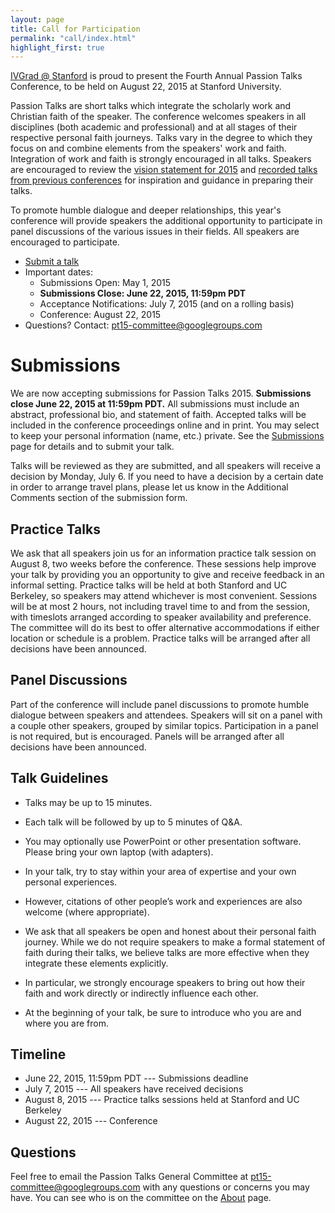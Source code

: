 ```yaml
---
layout: page
title: Call for Participation
permalink: "call/index.html"
highlight_first: true
---
```


<a href="http://ivgrad.stanford.edu/">IVGrad @ Stanford</a> is proud
to present the Fourth Annual Passion Talks Conference, to be held on
August 22, 2015 at Stanford University.

Passion Talks are short talks which integrate the scholarly work and
Christian faith of the speaker. The conference welcomes speakers in
all disciplines (both academic and professional) and at all stages of
their respective personal faith journeys. Talks vary in the degree to
which they focus on and combine elements from the speakers' work and
faith. Integration of work and faith is strongly encouraged in all
talks. Speakers are encouraged to review the
<a href="{{ site.baseurl }}/vision">vision statement for 2015</a> and
<a href="{{ site.baseurl }}/previous">recorded talks from previous
conferences</a> for inspiration and guidance in preparing their talks.

To promote humble dialogue and deeper relationships, this year's
conference will provide speakers the additional opportunity to
participate in panel discussions of the various issues in their
fields. All speakers are encouraged to participate.

  * <a href="{{ site.baseurl }}/submit">Submit a talk</a>
  * Important dates:
      * Submissions Open: May 1, 2015
      * **Submissions Close: June 22, 2015, 11:59pm PDT**
      * Acceptance Notifications: July 7, 2015 (and on a rolling basis)
      * Conference: August 22, 2015
  * Questions? Contact: <pt15-committee@googlegroups.com>

# Submissions

We are now accepting submissions for Passion Talks 2015. **Submissions
close June 22, 2015 at 11:59pm PDT.** All submissions must include an
abstract, professional bio, and statement of faith. Accepted talks
will be included in the conference proceedings online and in
print. You may select to keep your personal information (name, etc.)
private. See the <a href="{{ site.baseurl }}/submit">Submissions</a>
page for details and to submit your talk.

Talks will be reviewed as they are submitted, and all speakers will
receive a decision by Monday, July 6. If you need to have a decision
by a certain date in order to arrange travel plans, please let us know
in the Additional Comments section of the submission form.

## Practice Talks

We ask that all speakers join us for an information practice talk
session on August 8, two weeks before the conference. These sessions
help improve your talk by providing you an opportunity to give and
receive feedback in an informal setting. Practice talks will be held
at both Stanford and UC Berkeley, so speakers may attend whichever is
most convenient. Sessions will be at most 2 hours, not including
travel time to and from the session, with timeslots arranged according
to speaker availability and preference. The committee will do its best
to offer alternative accommodations if either location or schedule is
a problem. Practice talks will be arranged after all decisions have
been announced.

## Panel Discussions

Part of the conference will include panel discussions to promote
humble dialogue between speakers and attendees. Speakers will sit on a
panel with a couple other speakers, grouped by similar
topics. Participation in a panel is not required, but is
encouraged. Panels will be arranged after all decisions have been
announced.

## Talk Guidelines

  * Talks may be up to 15 minutes.

  * Each talk will be followed by up to 5 minutes of Q&A.

  * You may optionally use PowerPoint or other presentation
    software. Please bring your own laptop (with adapters).

  * In your talk, try to stay within your area of expertise and your
    own personal experiences.

  * However, citations of other people’s work and experiences are also
    welcome (where appropriate).

  * We ask that all speakers be open and honest about their personal
    faith journey. While we do not require speakers to make a formal
    statement of faith during their talks, we believe talks are more
    effective when they integrate these elements explicitly.

  * In particular, we strongly encourage speakers to bring out how
    their faith and work directly or indirectly influence each other.

  * At the beginning of your talk, be sure to introduce who you are
    and where you are from.

## Timeline

  * June 22, 2015, 11:59pm PDT --- Submissions deadline
  * July 7, 2015 --- All speakers have received decisions
  * August 8, 2015 --- Practice talks sessions held at Stanford and UC Berkeley
  * August 22, 2015 --- Conference

## Questions

Feel free to email the Passion Talks General Committee at
<pt15-committee@googlegroups.com> with any questions or concerns you
may have. You can see who is on the committee on the
<a href="{{ site.baseurl }}/about">About</a> page.
